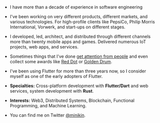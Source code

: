 - I have more than a decade of experience in software engineering

- I've been working on very different products, different markets, and various technologies. For high-profile clients like PepsiCo, Philip Morris International, Vorwerk, and start-ups on different stages.

- I developed, led, architect, and distributed through different channels more than twenty mobile apps and games. Delivered numerous IoT projects, web apps, and services.

- Sometimes things that I've done [get attention from people](https://apps.apple.com/de/app/official-cookidoo-app/id714004506) and even collect some awards like [Red Dot](https://www.red-dot.org/project/thermomix-tm6-41286) or [Golden Drum](https://www.behance.net/gallery/18282261/BRAHM-Device-Application).

- I’ve been using Flutter for more than three years now, so I consider myself as one of the early adopters of Flutter.

- __Specialties:__ Cross-platform development with **Flutter/Dart** and web services, system development with **Rust**.

- __Interests:__ Web3, Distributed Systems, Blockchain, Functional Programming, and Machine Learning.

- You can find me on Twitter [@minikin](https://twitter.com/minikin).
